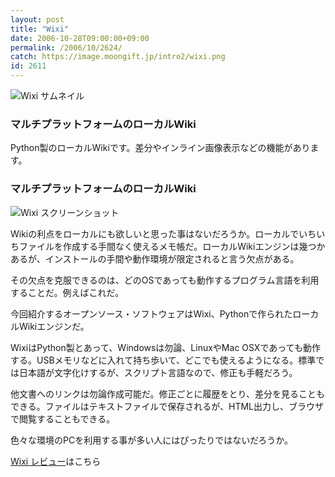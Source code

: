 ```yaml
---
layout: post
title: "Wixi"
date: 2006-10-28T09:00:00+09:00
permalink: /2006/10/2624/
catch: https://image.moongift.jp/intro2/wixi.png
id: 2611
---
```

 ![Wixi サムネイル](https://image.moongift.jp/intro2/wixi.t.png "Wixi サムネイル")
  

### マルチプラットフォームのローカルWiki
  
Python製のローカルWikiです。差分やインライン画像表示などの機能があります。  
<!--more-->  

### マルチプラットフォームのローカルWiki
  

![Wixi スクリーンショット](https://image.moongift.jp/intro2/wixi.png "Wixi スクリーンショット")

  

Wikiの利点をローカルにも欲しいと思った事はないだろうか。ローカルでいちいちファイルを作成する手間なく使えるメモ帳だ。ローカルWikiエンジンは幾つかあるが、インストールの手間や動作環境が限定されると言う欠点がある。

  

その欠点を克服できるのは、どのOSであっても動作するプログラム言語を利用することだ。例えばこれだ。

  

今回紹介するオープンソース・ソフトウェアはWixi、Pythonで作られたローカルWikiエンジンだ。

  

WixiはPython製とあって、Windowsは勿論、LinuxやMac OSXであっても動作する。USBメモリなどに入れて持ち歩いて、どこでも使えるようになる。標準では日本語が文字化けするが、スクリプト言語なので、修正も手軽だろう。

  

他文書へのリンクは勿論作成可能だ。修正ごとに履歴をとり、差分を見ることもできる。ファイルはテキストファイルで保存されるが、HTML出力し、ブラウザで閲覧することもできる。

  

色々な環境のPCを利用する事が多い人にはぴったりではないだろうか。

  

[Wixi レビュー](http://oss.moongift.jp/review/i-2625.html)はこちら

